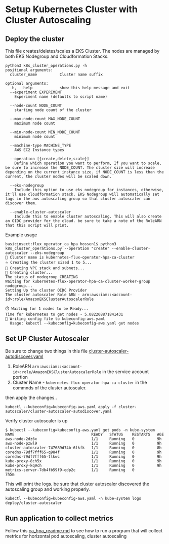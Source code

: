 # Setup Kubernetes Cluster with Cluster Autoscaling

## Deploy the cluster
This file creates/deletes/scales a EKS Cluster. The nodes are managed by both EKS Nodegroup and Cloudformation Stacks.

```
python3 k8s_cluster_operations.py -h
positional arguments:
  cluster_name          Cluster name suffix

optional arguments:
  -h, --help            show this help message and exit
  --experiment EXPERIMENT
    Experiment name (defaults to script name)

  --node-count NODE_COUNT
    starting node count of the cluster

  --max-node-count MAX_NODE_COUNT
    maximum node count

  --min-node-count MIN_NODE_COUNT
    minimum node count

  --machine-type MACHINE_TYPE
    AWS EC2 Instance types

  --operation [{create,delete,scale}]
    Define which operation you want to perform, If you want to scale, be sure to increase the NODE_COUNT. The cluster size will increase depending on the current instance size. if NODE_COUNT is less than the current, the cluster nodes will be scaled down.

  --eks-nodegroup
    Include this option to use eks nodegroup for instances, otherwise, it'll use cloudformation stack. EKS Nodegroup will automatically set tags in the aws autoscaling group so that cluster autoscaler can discover them.

  --enable-cluster-autoscaler
    Include this to enable cluster autoscaling. This will also create an OIDC provider for the cloud. be sure to take a note of the RoleARN that this script will print.
```

Example usage

```console
basicinsect:flux_operator_ca_hpa hossen1$ python3 k8s_cluster_operations.py --operation "create" --enable-cluster-autoscaler --eks-nodegroup
📛️ Cluster name is kubernetes-flux-operator-hpa-ca-cluster
⭐️ Creating the cluster sized 1 to 5...
🥞️ Creating VPC stack and subnets...
🥣️ Creating cluster...
The status of nodegroup CREATING
Waiting for kubernetes-flux-operator-hpa-ca-cluster-worker-group nodegroup...
Setting Up the cluster OIDC Provider
The cluster autoscaler Role ARN - arn:aws:iam::<account-id>:role/AmazonEKSClusterAutoscalerRole

⏱️ Waiting for 1 nodes to be Ready...
Time for kubernetes to get nodes - 5.082208871841431
🦊️ Writing config file to kubeconfig-aws.yaml
  Usage: kubectl --kubeconfig=kubeconfig-aws.yaml get nodes
```

## Set UP Cluster Autoscaler

Be sure to change two things in this file [cluster-autoscaler-autodiscover.yaml](cluster-autoscaler/cluster-autoscaler-autodiscover.yaml)

1. RoleARN  `arn:aws:iam::<account-id>:role/AmazonEKSClusterAutoscalerRole` in the service account portion
2. Cluster Name - `kubernetes-flux-operator-hpa-ca-cluster` in the commnds of the cluster autoscaler.

then apply the changes..
```console
kubectl --kubeconfig=kubeconfig-aws.yaml apply -f cluster-autoscaler/cluster-autoscaler-autodiscover.yaml
```

Verify cluster autoscaler is up
```console
$ kubectl --kubeconfig=kubeconfig-aws.yaml get pods -n kube-system
NAME                                  READY   STATUS    RESTARTS   AGE
aws-node-2dz6x                        1/1     Running   0          9h
aws-node-pzwl9                        1/1     Running   0          9h
cluster-autoscaler-747689d74b-6lkfk   1/1     Running   0          8h
coredns-79df7fff65-q984f              1/1     Running   0          9h
coredns-79df7fff65-tlkwc              1/1     Running   0          9h
kube-proxy-8ch5x                      1/1     Running   0          9h
kube-proxy-kq9ch                      1/1     Running   0          9h
metrics-server-7db4fb59f9-qdp2c       1/1     Running   0          7h5m
```

This will print the logs. be sure that cluster autoscaler discovered the autoscaling group and working properly.
```console
kubectl --kubeconfig=kubeconfig-aws.yaml -n kube-system logs deploy/cluster-autoscaler
```

## Run application to collect metrics
Follow this [ca_hpa_readme.md](README_CA_HPA.md) to see how to run a program that will collect metrics for horizontal pod autoscaling, cluster autoscaling
